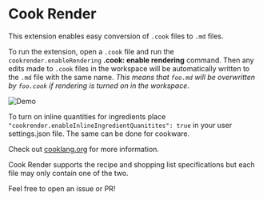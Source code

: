 # Cook Render
This extension enables easy conversion of `.cook` files to `.md` files. 

To run the extension, open a `.cook` file and run the `cookrender.enableRendering` **.cook: enable rendering** command. Then any edits made to `.cook` files in the workspace will be automatically written to the `.md` file with the same name. *This means that `foo.md` will be overwritten by `foo.cook` if rendering is turned on in the workspace*.

![Demo](demo.gif)

To turn on inline quantities for ingredients place `"cookrender.enableInlineIngredientQuanitites": true` in your user settings.json file. The same can be done for cookware.

Check out [cooklang.org](https://cooklang.org) for more information.

Cook Render supports the recipe and shopping list specifications but each file may only contain one of the two.

Feel free to open an issue or PR!

